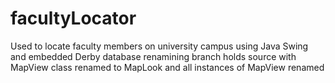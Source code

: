 # facultyLocator
Used to locate faculty members on university campus using Java Swing and embedded Derby database
renamining branch holds source with MapView class renamed to MapLook and all instances of MapView renamed
